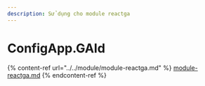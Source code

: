 ```yaml
---
description: Sử dụng cho module reactga
---
```


# ConfigApp.GAId

{% content-ref url="../../module/module-reactga.md" %}
[module-reactga.md](../../module/module-reactga.md)
{% endcontent-ref %}
